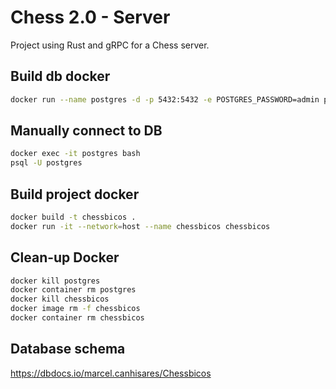 # Chess 2.0 - Server
Project using Rust and gRPC for a Chess server.


## Build db docker
```sh
docker run --name postgres -d -p 5432:5432 -e POSTGRES_PASSWORD=admin postgres
```

## Manually connect to DB
```sh
docker exec -it postgres bash
psql -U postgres
```

## Build project docker
```sh
docker build -t chessbicos .
docker run -it --network=host --name chessbicos chessbicos
```

## Clean-up Docker
```sh
docker kill postgres
docker container rm postgres
docker kill chessbicos
docker image rm -f chessbicos
docker container rm chessbicos
```

## Database schema

https://dbdocs.io/marcel.canhisares/Chessbicos